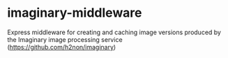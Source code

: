 # imaginary-middleware
Express middleware for creating and caching image versions produced by the Imaginary image processing service (https://github.com/h2non/imaginary)
